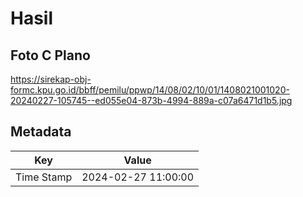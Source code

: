 # Hasil

## Foto C Plano

https://sirekap-obj-formc.kpu.go.id/bbff/pemilu/ppwp/14/08/02/10/01/1408021001020-20240227-105745--ed055e04-873b-4994-889a-c07a6471d1b5.jpg


## Metadata

| Key        | Value               |
| ---------- | ------------------- |
| Time Stamp | 2024-02-27 11:00:00 |



